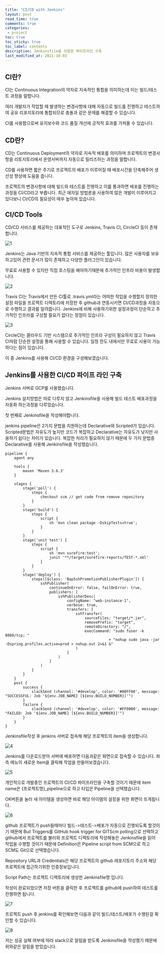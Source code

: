 ```yaml
---
title: "CI/CD with Jenkins"    
layout: post
read_time: true    
comments: true   
categories: 
 - project  
toc: true    
toc_sticky: true    
toc_label: contents    
description: Jenkinsfile을 이용한 파이프라인 구축
last_modified_at: 2021-10-03     
---
```




## CI란?

CI는 Continuous Integration의 약자로 지속적인 통합을 의미하는데 이는 빌드/테스트 과정을 말합니다.

여러 개발자가 작업할 때 발생하는 변경사항에 대해 자동으로 빌드를 진행하고 테스트하여 공유 리포지토리에 통합되므로 충돌과 같은 문제를 해결할 수 있습니다.

CI를 사용함으로써 유지보수와 코드 품질 개선에 긍적적 효과를 가져올 수 있습니다.



## CD란?

CD는 Continuous Deployment의 약자로 지속적 배포를 의미하며 프로젝트의 변경사항을 리토지토리에서 운영서버까지 자동으로 릴리즈하는 과정을 말합니다.

CD를 사용하면 짧은 주기로 프로젝트의 배포가 이루어질 때 배포시간을 단축해주어 생산성 향상에 도움을 줍니다.



프로젝트의 변경사항에 대해 빌드와 테스트를 진행하고 이를 통과하면 배포를 진행하는과정을 CI/CD라고 부릅니다. 최근 애자일 방법론을 사용하여 많은 개발이 이루어지고 있다보니 CI/CD의 필요성이 매우 높아져 있습니다.



## CI/CD Tools

CD/CD 서비스를 제공하는 대표적인 도구로 Jenkins, Travis CI, CircleCI 등이 존재합니다.



![1](/assets/image/cicd_jenkins/1.png)

Jenkins는 Java 기반의 지속적 통합 서비스를 제공하는 툴입니다. 많은 사용자를 보유하고있어 관련 문서가 많이 존재하고 다양한 플러그인이 있습니다.

무료로 사용할 수 있지만 직접 호스팅을 해야하기때문에 추가적인 인프라 비용이 발생합니다.



![2](/assets/image/cicd_jenkins/2.png)

Travis CI는 Travis에서 만든 CI툴로 .travis.yml라는 어떠한 작업을 수행할지 정의한 설정 파일을 프로젝트 디렉토리에 저장한 후 github과 연동시키면 CI/CD과정을 자동으로 수행하고 결과를 알려줍니다. Jenkins에 비해 사용하기위한 설정과정이 단순하고 추가적인 인프라를 구성할 필요가 없다는 장점이 있습니다.



![3](/assets/image/cicd_jenkins/3.png)

CircleCI는 클라우드 기반 시스템으로 추가적인 인프라 구성이 필요하지 않고 Travis CI처럼 단순한 설정을 통해 사용할 수 있습니다. 일정 한도 내에서만 무료로 사용이 가능하다는 점이 있습니다.



이 중  Jenkins를 사용해 CI/CD 환경을 구성해보겠습니다.



## Jenkins를 사용한 CI/CD 파이프 라인 구축

Jenkins 서버로 GCP를 사용했습니다.

Jenkins 설치방법은 따로 다루지 않고 Jenkinsfile을 사용해 빌드 테스트 배포과정을 자동화 하는과정을 다루었습니다.



첫 번째로 Jenkinsfile을 작성해야합니다.

jenkins pipeline은 2가지 문법을 지원하는데 Declarative와 Scripted가 있습니다. Scripted문법은 자유도가 높지만 코드가 복잡하고 Declarative는 자유도가 낮지만 사용하기 쉽다는 차이가 있습니다. 복잡한 처리가 필요하지 않기 때문에 두 가지 문법중 Declarative를 사용해 Jenkinsfile을 작성했습니다.

```
pipeline {
    agent any

    tools {
        maven 'Maven 3.6.3'
    }

    stages {
        stage('poll') {
            steps {
                checkout scm // get code from remove repository
            }
        }
        stage('build') {
            steps {
                script {
                    sh 'mvn clean package -DskipTests=true';
                }
            }
        }
        stage('unit test') {
            steps {
                script {
                    sh 'mvn surefire:test';
                    junit '**/target/surefire-reports/TEST-*.xml'
                }
            }
        }
        stage('deploy') {
            steps([$class: 'BapSshPromotionPublisherPlugin']) {
                sshPublisher(
                    continueOnError: false, failOnError: true,
                    publishers: [
                        sshPublisherDesc(
                            configName: "web-instance-1",
                            verbose: true,
                            transfers: [
                                sshTransfer(
                                    sourceFiles: "target/*.jar",
                                    removePrefix: "target",
                                    remoteDirectory: "/",
                                    execCommand: "sudo fuser -k 8080/tcp; "
                                               + "nohup sudo java -jar -Dspring.profiles.active=prod > nohup.out 2>&1 &"
                                )
                            ]
                        )
                    ]
                )
            }
        }
    }
    post {
        success {
            slackSend (channel: '#develop', color: '#00FF00', message: "SUCCESSFUL: Job '${env.JOB_NAME} [${env.BUILD_NUMBER}]'")
        }
        failure {
            slackSend (channel: '#develop', color: '#FF0000', message: "FAILED: Job '${env.JOB_NAME} [${env.BUILD_NUMBER}]'")
        }
    }
}
```

Jenkinsfile작성 후 jenkins 서버로 접속해 해당 프로젝트의 item을 생성합니다.

![4](/assets/image/cicd_jenkins/4.png)

Jenkins를 다운로드받아 서버에 배포하면 다음과같은 화면으로 접속할 수 있습니다. 좌측 메뉴의 새로운 Item을 클릭해 작업을 만들어보겠습니다.

![5](/assets/image/cicd_jenkins/5.png)

개인적으로 개발중인 프로젝트의 CI/CD 파이프라인을 구축할 것이기 때문에 item name은 {프로젝트명}_pipeline으로 하고 타입은 Pipeline을 선택했습니다.

OK버튼을 눌러 새 아이템을 생성하면 바로 해당 아이템의 설정을 위한 화면이 뜨게됩니다.

![6](/assets/image/cicd_jenkins/6.png)

github 프로젝트가 push될때마다 빌드->테스트->배포가 자동으로 진행되도록 할것이기 때문에 Buil Triggers를 GitHub hook trigger for GITScm polling으로 선택하고 github에서 프로젝트를 불러와 프로젝트 디렉토리에 작성해놓은 Jenkinsfile을 읽어 작업을 수행할 것이기 때문에 Definition은 Pipeline script from SCM으로 하고 SCM도 Git으로 선택했습니다.

Repository URL과 Credentials은 해당 프로젝트의 github 레포지토리 주소와 해당 프로젝트에 접근하기위한 인증정보입니다.

Script Path는 프로젝트 디렉토리에 생성한 Jenkinsfile명 입니다.

작성이 완료되었으면 저장 버튼을 클릭한 후 프로젝트를 github에 push하여 테스트를 진행하면 됩니다.

![7](/assets/image/cicd_jenkins/7.png)

프로젝트 push 후 jenkins를 확인해보면 다음과 같이 빌드/테스트/배포가 수행된걸 확인할 수 있습니다.

![8](/assets/image/cicd_jenkins/8.png)

저는 성공 실패 여부에 따라 slack으로 알림을 받도록 Jenkinsfile을 작성했기 때문에 위와같은 알림을 받았습니다.

